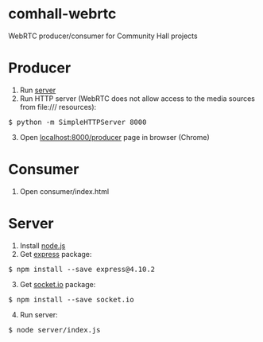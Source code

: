 comhall-webrtc
==============

WebRTC producer/consumer for Community Hall projects

Producer
===
1. Run [server](#server)
2. Run HTTP server (WebRTC does not allow access to the media sources from file:/// resources):
<pre>
$ python -m SimpleHTTPServer 8000
</pre>
3. Open [localhost:8000/producer](http://localhost:8000) page in browser (Chrome)

Consumer
===
1. Open consumer/index.html

Server
===
1. Install [node.js](http://nodejs.org/download/)
2. Get [express](http://expressjs.com/) package:
<pre>
$ npm install --save express@4.10.2
</pre>
3. Get [socket.io](http://socket.io/) package:
<pre>
$ npm install --save socket.io
</pre>
4. Run server:
<pre>
$ node server/index.js
</pre>
